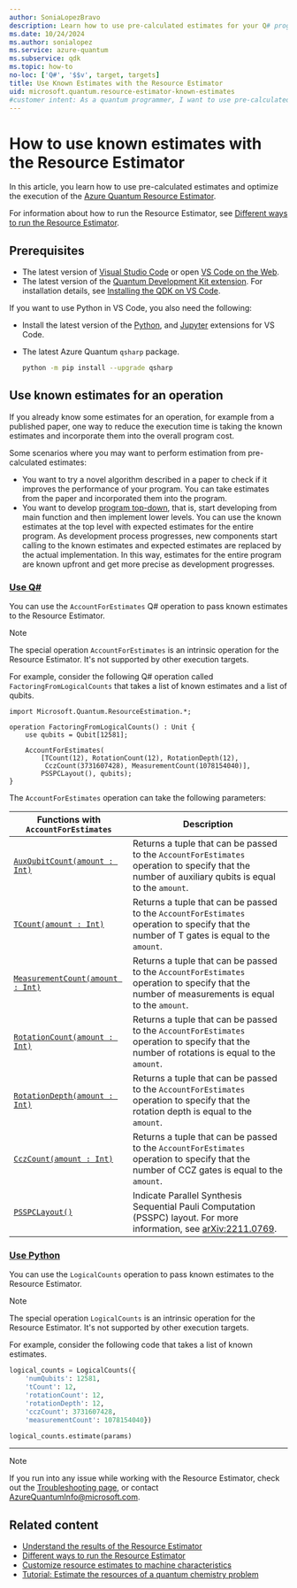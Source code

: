 ```yaml
---
author: SoniaLopezBravo
description: Learn how to use pre-calculated estimates for your Q# programs with the Azure Quantum Resource Estimator.
ms.date: 10/24/2024
ms.author: sonialopez
ms.service: azure-quantum
ms.subservice: qdk
ms.topic: how-to
no-loc: ['Q#', '$$v', target, targets]
title: Use Known Estimates with the Resource Estimator
uid: microsoft.quantum.resource-estimator-known-estimates
#customer intent: As a quantum programmer, I want to use pre-calculated estimates. 
---
```


# How to use known estimates with the Resource Estimator

In this article, you learn how to use pre-calculated estimates and optimize the execution of the [Azure Quantum Resource Estimator](xref:microsoft.quantum.overview.intro-resource-estimator).

For information about how to run the Resource Estimator, see [Different ways to run the Resource Estimator](xref:microsoft.quantum.submit-resource-estimation-jobs).

## Prerequisites

- The latest version of [Visual Studio Code](https://code.visualstudio.com/download) or open [VS Code on the Web](https://vscode.dev/quantum).
- The latest version of the [Quantum Development Kit extension](https://marketplace.visualstudio.com/items?itemName=quantum.qsharp-lang-vscode). For installation details, see [Installing the QDK on VS Code](xref:microsoft.quantum.install-qdk.overview#installing-the-qdk-on-vs-code).

If you want to use Python in VS Code, you also need the following:

- Install the latest version of the [Python](https://marketplace.visualstudio.com/items?itemName=ms-python.python), and [Jupyter](https://marketplace.visualstudio.com/items?itemName=ms-toolsai.jupyter) extensions for VS Code.
- The latest Azure Quantum `qsharp` package.  

    ```bash
    python -m pip install --upgrade qsharp 
    ```

## Use known estimates for an operation

If you already know some estimates for an operation, for example from a published paper, one way to reduce the execution time is taking the known estimates and incorporate them into the overall program cost.

Some scenarios where you may want to perform estimation from pre-calculated estimates:

- You want to try a novel algorithm described in a paper to check if it improves the performance of your program. You can take estimates from the paper and incorporated them into the program.
- You want to develop [program top-down](https://en.wikipedia.org/wiki/Top-down_and_bottom-up_design#Programming), that is, start developing from main function and then implement lower levels. You can use the known estimates at the top level with expected estimates for the entire program. As development process progresses, new components start calling to the known estimates and expected estimates are replaced by the actual implementation. In this way, estimates for the entire program are known upfront and get more precise as development progresses.

### [Use Q#](#tab/tabid-known-estimates-qsharp)

You can use the `AccountForEstimates` Q# operation to pass known estimates to the Resource Estimator.

> [!NOTE]
> The special operation `AccountForEstimates` is an intrinsic operation for the Resource Estimator. It's not supported by other execution targets.

For example, consider the following Q# operation called `FactoringFromLogicalCounts` that takes a list of known estimates and a list of qubits.

```qsharp
import Microsoft.Quantum.ResourceEstimation.*;

operation FactoringFromLogicalCounts() : Unit {
    use qubits = Qubit[12581];

    AccountForEstimates(
        [TCount(12), RotationCount(12), RotationDepth(12),
         CczCount(3731607428), MeasurementCount(1078154040)],
        PSSPCLayout(), qubits);
}
```

The `AccountForEstimates` operation can take the following parameters:

|Functions with `AccountForEstimates`| Description|
|---|---|
|[`AuxQubitCount(amount : Int)`](xref:Qdk.Microsoft.Quantum.ResourceEstimation.AuxQubitCount)| Returns a tuple that can be passed to the `AccountForEstimates` operation to specify that the number of auxiliary qubits is equal to the `amount`.|
|[`TCount(amount : Int)`](xref:Qdk.Microsoft.Quantum.ResourceEstimation.TCount)|Returns a tuple that can be passed to the `AccountForEstimates` operation to specify that the number of T gates is equal to the `amount`.|
|[`MeasurementCount(amount : Int)`](xref:Qdk.Microsoft.Quantum.ResourceEstimation.MeasurementCount)|Returns a tuple that can be passed to the `AccountForEstimates` operation to specify that the number of measurements is equal to the `amount`.|
|[`RotationCount(amount : Int)`](xref:Qdk.Microsoft.Quantum.ResourceEstimation.RotationCount)|Returns a tuple that can be passed to the `AccountForEstimates` operation to specify that the number of rotations is equal to the `amount`.|
|[`RotationDepth(amount : Int)`](xref:Qdk.Microsoft.Quantum.ResourceEstimation.RotationDepth)|Returns a tuple that can be passed to the `AccountForEstimates` operation to specify that the rotation depth is equal to the `amount`.|
|[`CczCount(amount : Int)`](xref:Qdk.Microsoft.Quantum.ResourceEstimation.CczCount)|Returns a tuple that can be passed to the `AccountForEstimates` operation to specify that the number of CCZ gates is equal to the `amount`.|
|[`PSSPCLayout()`](xref:Qdk.Microsoft.Quantum.ResourceEstimation.PSSPCLayout)| Indicate Parallel Synthesis Sequential Pauli Computation (PSSPC) layout. For more information, see [arXiv:2211.0769](https://arxiv.org/pdf/2211.07629.pdf).|

### [Use Python](#tab/tabid-known-estimates-python)

You can use the `LogicalCounts` operation to pass known estimates to the Resource Estimator.

> [!NOTE]
> The special operation `LogicalCounts` is an intrinsic operation for the Resource Estimator. It's not supported by other execution targets.

For example, consider the following code that takes a list of known estimates.

```python
logical_counts = LogicalCounts({
    'numQubits': 12581,
    'tCount': 12,
    'rotationCount': 12,
    'rotationDepth': 12,
    'cczCount': 3731607428,
    'measurementCount': 1078154040})

logical_counts.estimate(params)
```

***

> [!NOTE]
> If you run into any issue while working with the Resource Estimator, check out the [Troubleshooting page](xref:microsoft.quantum.azure.common-issues#azure-quantum-resource-estimator), or contact [AzureQuantumInfo@microsoft.com](mailto:AzureQuantumInfo@microsoft.com).

## Related content

- [Understand the results of the Resource Estimator](xref:microsoft.quantum.overview.resources-estimator-output.data)
- [Different ways to run the Resource Estimator](xref:microsoft.quantum.submit-resource-estimation-jobs)
- [Customize resource estimates to machine characteristics](xref:microsoft.quantum.overview.resources-estimator)
- [Tutorial: Estimate the resources of a quantum chemistry problem](xref:microsoft.quantum.tutorial.resource-estimator.chemistry)